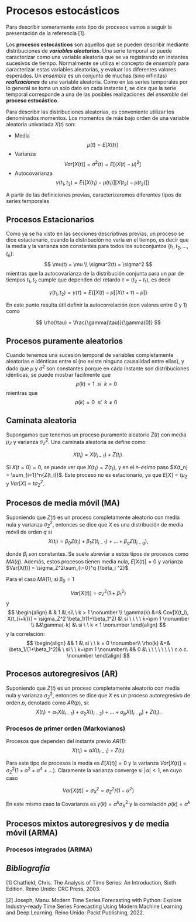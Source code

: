 # Procesos estocásticos

Para describir someramente este tipo de procesos vamos a seguir la presentación de la referencia [1].

Los __procesos estocásticos__ son aquellos que se pueden describir mediante distribuciones de ___variables aleatorias___. Una serie temporal se puede caracterizar como una variable aleatoria que se va registrando en instantes sucesivos de tiempo. Normalmente se utiliza el concepto de _ensemble_ para caracterizar estas variables aleatorias, y evaluar los diferentes valores esperados. Un _ensemble_ es un conjunto de muchas (sino infinitas) ___realizaciones___ de una variable aleatoria. Como en las series temporales por lo general se toma un solo dato en cada instante $t$, se dice que la serie temporal corresponde a una de las posibles realizaciones del _ensemble_ del __proceso estocástico__.

Para describir las distribuciones aleatorias, es conveniente utilizar los denominados momentos. Los momentos de más bajo orden de una variable aleatoria univariada $X(t)$ son:

* Media
$$\mu(t) = E[X(t)]$$
* Varianza
$$Var[X(t)] = \sigma^2(t)= E[(X(t)-\mu)^2]$$
* Autocovarianza
$$ \gamma(t_1,t_2) = E\{[X(t_1)-\mu(t_1)][X(t_2)-\mu(t_2)]\}$$

A partir de las definiciones previas, caracterizaremos diferentes tipos de series temporales

## Procesos Estacionarios

Como ya se ha visto en las secciones descriptivas previas, un proceso se dice estacionario, cuando la distribución no varía en el tiempo, es decir que la media y la varianza son constantes para todos los subconjuntos $\{t_1, t_2, ... , t_n\}$:
$$
\mu(t) = \mu \\
\sigma^2(t) = \sigma^2
$$
mientras que la autocovarianza de la distribución conjunta para un par de tiempos $t_1,t_2$ cumple que dependen del retardo $\tau = (t_2-t_1)$, es decir

$$
\gamma(t_1, t_2) = \gamma(\tau)=E\{[X(t)-\mu][X(t+\tau)-\mu]\}
$$

En este punto resulta útil definir la autocorrelación (con valores entre 0 y 1) como

$$
\rho(\tau) = \frac{\gamma(\tau)}{\gamma(0)}
$$

## Procesos puramente aleatorios

Cuando tenemos una sucesión temporal de variables completamente aleatorias e idénticas entre sí (no existe ninguna causalidad entre ellas), y dado que $\mu$ y $\sigma^2$ son constantes porque en cada instante son distribuciones idénticas, se puede mostrar fácilmente que
$$
\rho(k) =1 \ \ si \ \ k=0 \ \ \,
$$
mientras que 
$$
\rho(k) = 0 \ \ si \ \ k\neq 0 \ \ \
$$

## Caminata aleatoria

Supongamos que tenemos un proceso puramente aleatorio $Z(t)$ con media $\mu_Z$ y varianza $\sigma_Z^2$. Una caminata aleatoria se define como:

$$
X(t_{i}) = X(t_{i-1}) + Z(t_i).
$$

Si $X(t=0) = 0$, se puede ver que $X(t_1) = Z(t_1)$, y en el _n-ésimo_ paso $X(t_n) = \sum_{i=1}^n{Z(t_i)}$. Este proceso no es estacionario, ya que $E[X]=t\mu_Z$ y $Var[X]=t \sigma_Z^2$.

## Procesos de media móvil (MA)

Suponiendo que $Z(t)$ es un proceso completamente aleatorio con media nula y varianza $\sigma_Z^2$, entonces se dice que $X$ es una distribución de media móvil de orden $q$ si 
$$
X(t_i) = \beta_0 Z(t_i) + \beta_1 Z(t_{i-1}) + ... + \beta_q Z(t_{i-q}),
$$

donde $\beta_i$ son constantes. Se suele abreviar a estos tipos de procesos como $MA(q)$. Además, estos procesos tienen media nula, $E[X(t)] = 0$ y varianza $Var[X(t)] = \sigma_Z^2\sum_{i=0}^q {\beta_i ^2}$.

Para el caso $MA(1)$, si $\beta_0 = 1$ 

$$
Var[X(t)] = \sigma_Z^2(1+\beta_1^2)
$$
y
$$
\begin{align}
 & & 1 &\ si\ \  k > 1 \nonumber \\
\gamma(k) &=& Cov[X(t_i), X(t_{i+k})] = \sigma_Z^2 \beta_1/(1+\beta_1^2) &\ si \ \ \ \ k=\pm 1 \nonumber \\ 
&&\gamma(-k) &\ si \ \ k < 1 \nonumber
\end{align}
$$
y la correlación:
$$
\begin{align}
&& 1 &\ si \ \ k = 0 \nonumber\\
\rho(k) &=& \beta_1/(1+\beta_1^2)& \ si \ \ k=\pm 1 \nonumber\\
&& 0 &\ \ \ \ \ \ \ \ \ c.o.c. \nonumber
\end{align}
$$

## Procesos autoregresivos (AR)

Suponiendo que $Z(t)$ es un proceso completamente aleatorio con media nula y varianza $\sigma_Z^2$, entonces se dice que $X$ es un proceso autoregresivo de orden $p$, denotado como $AR(p)$, si:
$$
X(t_i) = \alpha_1 X(t_{i-1}) + \alpha_2 X(t_{i-2}) + ... + \alpha_p X(t_{i-p}) + Z(t_{i}).
$$

### Procesos de primer orden (Markovianos)

Procesos que dependen del instante previo $AR(1)$:
$$
X(t_i) = \alpha X(t_{i-1}) + Z(t_{i})
$$

Para este tipo de procesos la media es $E[X(t)] = 0$ y la varianza $Var[X(t)]=\sigma_Z^2(1+\alpha^2+\alpha^4 +...)$. Claramente la varianza converge si $|\alpha|<1$, en cuyo caso
 
$$
Var[X(t)]=\sigma_X^2 = \sigma_Z^2/(1-\alpha^2)
$$

En este mismo caso la Covarianza es $\gamma(k) = \alpha^k\sigma_X^2$ y la correlación $\rho(k) = \alpha^k$

## Procesos mixtos autoregresivos y de media móvil (ARMA)

### Procesos integrados (ARIMA)


## _Bibliografía_
[1] Chatfield, Chris. The Analysis of Time Series: An Introduction, Sixth Edition. Reino Unido: CRC Press, 2003.

[2] Joseph, Manu. Modern Time Series Forecasting with Python: Explore Industry-ready Time Series Forecasting Using Modern Machine Learning and Deep Learning. Reino Unido: Packt Publishing, 2022.
